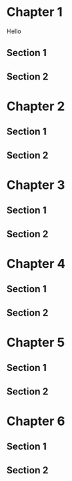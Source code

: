 # Chapter 1

Hello

## Section 1

## Section 2

# Chapter 2

## Section 1

## Section 2

# Chapter 3

## Section 1

## Section 2

# Chapter 4

## Section 1

## Section 2

# Chapter 5

## Section 1

## Section 2

# Chapter 6

## Section 1

## Section 2
